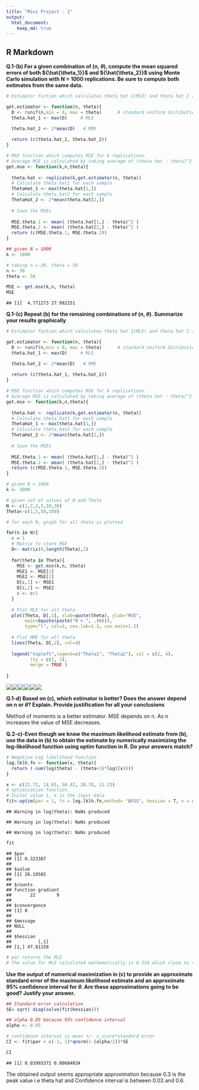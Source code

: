 ```yaml
---
title: "Mini Project - 1"
output: 
  html_document:
    keep_md: true
---
```


## R Markdown

**Q.1-(b) For a given combination of (n, ${\theta}$), compute the mean squared errors of both ${\hat{\theta_1}}$
and ${\hat{\theta_2}}$ using Monte Carlo simulation with N = 1000 replications. Be sure to compute both estimates from the same data.**


```r
# Estimator funtion which calculates theta hat 1(MLE) and theta hat 2 (MME)

get.estimator <- function(n, theta){
  D <- runif(n,min = 0, max = theta)      # standard uniform distibution
  theta.hat_1 <- max(D)     # MLE

  theta.hat_2 <- 2*mean(D)   # MME
  
  return (c(theta.hat_1, theta.hat_2))
}

# MSE function which computes MSE for k replications.
# Average MSE is calculated by taking average of (theta hat - theta)^2
get.mse <- function(k,n,theta){
  
  theta.hat <- replicate(k,get.estimator(n, theta))
  # Calculate theta_hat1 for each sample
  ThetaHat_1 <- max(theta.hat[1,])
  # Calculate theta_hat2 for each sample
  ThetaHat_2 <- 2*mean(theta.hat[2,])
  
  # Save the MSEs
  
  MSE.theta.1 <- mean( (theta.hat[1,] - theta)^2 )
  MSE.theta.2 <- mean( (theta.hat[2,] - theta)^2 )
  return (c(MSE.theta.1, MSE.theta.2))
}

## given N = 1000
k <- 1000

# taking n = 30, theta = 50
n <- 30
theta <- 50

MSE <- get.mse(k,n, theta)
MSE
```

```
## [1]  4.771273 27.992251
```

**Q.1-(c) Repeat (b) for the remaining combinations of (n, ${\theta}$). Summarize your results
graphically**


```r
# Estimator funtion which calculates theta hat 1(MLE) and theta hat 2 (MME)

get.estimator <- function(n, theta){
  D <- runif(n,min = 0, max = theta)      # standard uniform distibution
  theta.hat_1 <- max(D)     # MLE

  theta.hat_2 <- 2*mean(D)   # MME
  
  return (c(theta.hat_1, theta.hat_2))
}

# MSE function which computes MSE for k replications.
# Average MSE is calculated by taking average of (theta hat - theta)^2
get.mse <- function(k,n,theta){
  
  theta.hat <- replicate(k,get.estimator(n, theta))
  # Calculate theta_hat1 for each sample
  ThetaHat_1 <- max(theta.hat[1,])
  # Calculate theta_hat2 for each sample
  ThetaHat_2 <- 2*mean(theta.hat[2,])
  
  # Save the MSEs
  
  MSE.theta.1 <- mean( (theta.hat[1,] - theta)^2 )
  MSE.theta.2 <- mean( (theta.hat[2,] - theta)^2 )
  return (c(MSE.theta.1, MSE.theta.2))
}

# given N = 1000
k <- 1000

# given set of values of N and Theta
N <- c(1,2,3,5,10,30)
Theta<-c(1,5,50,100)

# for each N, graph for all theta is plotted

for(n in N){
  c = 1
  # Matrix to store MSE
  D<- matrix(0,length(Theta),2)
  
  for(theta in Theta){
    MSE <- get.mse(k,n, theta)
    MSE1 <- MSE[1]
    MSE2 <- MSE[2]
    D[c,1] <- MSE1
    D[c,2] <- MSE2
    c <- c+1
  }
  
  # Plot MLE for all theta 
  plot(Theta, D[,1], xlab=quote(theta), ylab="MSE",
       main=bquote(paste("N = ", .(n))),
       type="l", col=2, cex.lab=1.3, cex.main=1.5)
  
  # Plot MME for all theta
  lines(Theta, D[,2], col=4)
  
  legend("topleft",legend=c("Theta1", "Theta2"), col = c(2, 4),
         lty = c(2, 2),
         merge = TRUE )
  
}
```

![](mini_project_3_files/figure-html/unnamed-chunk-2-1.png)<!-- -->![](mini_project_3_files/figure-html/unnamed-chunk-2-2.png)<!-- -->![](mini_project_3_files/figure-html/unnamed-chunk-2-3.png)<!-- -->![](mini_project_3_files/figure-html/unnamed-chunk-2-4.png)<!-- -->![](mini_project_3_files/figure-html/unnamed-chunk-2-5.png)<!-- -->![](mini_project_3_files/figure-html/unnamed-chunk-2-6.png)<!-- -->



**Q.1-d) Based on (c), which estimator is better? Does the answer depend on n or ${\theta}$? Explain. Provide justification for all your conclusions**

Method of moments is a better estimator. MSE depends on n. As n increases the value of MSE decreases.

**Q.2-c)-Even though we know the maximum likelihood estimate from (b), use the data in
(b) to obtain the estimate by numerically maximizing the log-likelihood function
using optim function in R. Do your answers match?**


```r
# Negative Log likelihood function
log.lklh.fn <- function(x, theta){ 
  return (-sum(log(theta) - (theta+1)*log((x))))
}

x <- c(21.72, 14.65, 50.42, 28.78, 11.23)
# optimization function.
# Inital value 1, x is the input data
fit<-optim(par = 1, fn = log.lklh.fn,method= "BFGS", hessian = T, x = x)
```

```
## Warning in log(theta): NaNs produced

## Warning in log(theta): NaNs produced

## Warning in log(theta): NaNs produced
```

```r
fit
```

```
## $par
## [1] 0.323387
## 
## $value
## [1] 26.10585
## 
## $counts
## function gradient 
##       22        9 
## 
## $convergence
## [1] 0
## 
## $message
## NULL
## 
## $hessian
##          [,1]
## [1,] 47.81158
```

```r
# par returns the MLE 
# The value for MLE calculated mathematically is 0.324 which close to the obtained value
```

**Use the output of numerical maximization in (c) to provide an approximate
standard error of the maximum likelihood estimate and an approximate 95\%
confidence interval for ${\theta}$. Are these approximations going to be good? Justify
your answer.**

```r
## Standard error calculation
SE= sqrt( diag(solve(fit$hessian)))

## alpha 0.05 because 95% confidence interval
alpha <- 0.05

# confidence interval is mean +/- z-score*standard error 
CI <- fit$par + c(-1, 1)*qnorm(1-(alpha/2))*SE

CI
```

```
## [1] 0.03993372 0.60684034
```

The obtained output seems appropriate approximation because 0.3 is the peak value i.e theta hat and Confidence interval is between 0.03 and 0.6.
